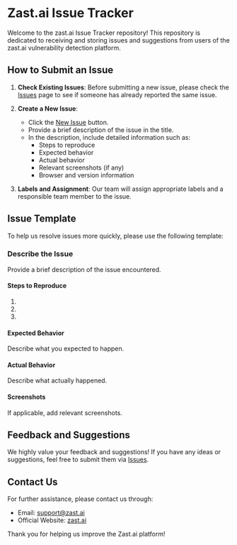 # Zast.ai Issue Tracker

Welcome to the zast.ai Issue Tracker repository! This repository is dedicated to receiving and storing issues and suggestions from users of the zast.ai vulnerability detection platform.

## How to Submit an Issue

1. **Check Existing Issues**: Before submitting a new issue, please check the [Issues](https://github.com/zast-ai/issue/issues) page to see if someone has already reported the same issue.

2. **Create a New Issue**:
   - Click the [New Issue](https://github.com/zast-ai/issue/issues/new) button.
   - Provide a brief description of the issue in the title.
   - In the description, include detailed information such as:
     - Steps to reproduce
     - Expected behavior
     - Actual behavior
     - Relevant screenshots (if any)
     - Browser and version information

3. **Labels and Assignment**: Our team will assign appropriate labels and a responsible team member to the issue.

## Issue Template

To help us resolve issues more quickly, please use the following template: 
### Describe the Issue
Provide a brief description of the issue encountered.

#### Steps to Reproduce

1.

2.

3.

#### Expected Behavior

Describe what you expected to happen.

#### Actual Behavior

Describe what actually happened.

#### Screenshots

If applicable, add relevant screenshots.


## Feedback and Suggestions

We highly value your feedback and suggestions! If you have any ideas or suggestions, feel free to submit them via [Issues](https://github.com/zast-ai/issue/issues).

## Contact Us

For further assistance, please contact us through:
- Email: support@zast.ai
- Official Website: [zast.ai](https://zast.ai)

Thank you for helping us improve the Zast.ai platform!
